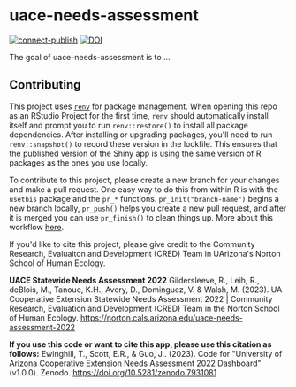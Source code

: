 # uace-needs-assessment

<!-- badges: start -->
[![connect-publish](https://github.com/cred-norton-uarizona/uace-needs-assessment/actions/workflows/connect-publish.yaml/badge.svg)](https://github.com/cred-norton-uarizona/uace-needs-assessment/actions/workflows/connect-publish.yaml)
[![DOI](https://zenodo.org/badge/DOI/10.5281/zenodo.7931081.svg)](https://doi.org/10.5281/zenodo.7931081)
<!-- badges: end -->

The goal of uace-needs-assessment is to ...

## Contributing

This project uses [`renv`](https://rstudio.github.io/renv/articles/renv.html) for package management.
When opening this repo as an RStudio Project for the first time, `renv` should automatically install itself and prompt you to run `renv::restore()` to install all package dependencies.
After installing or upgrading packages, you'll need to run `renv::snapshot()` to record these version in the lockfile.
This ensures that the published version of the Shiny app is using the same version of R packages as the ones you use locally.

To contribute to this project, please create a new branch for your changes and make a pull request.
One easy way to do this from within R is with the `usethis` package and the `pr_*` functions.
`pr_init("branch-name")` begins a new branch locally, `pr_push()` helps you create a new pull request, and after it is merged you can use `pr_finish()` to clean things up.
More about this workflow [here](https://usethis.r-lib.org/articles/pr-functions.html).

If you'd like to cite this project, please give credit to the Community Research, Evaluaiton and Development (CRED) Team in UArizona's Norton School of Human Ecology.

**UACE Statewide Needs Assessment 2022**
Gildersleeve, R., Leih, R., deBlois, M., Tanoue, K.H., Avery, D., Dominguez, V. & Walsh, M. (2023). UA Cooperative Extension Statewide Needs Assessment 2022 | Community Research, Evaluation and Development (CRED) Team in the Norton School of Human Ecology. https://norton.cals.arizona.edu/uace-needs-assessment-2022

**If you use this code or want to cite this app, please use this citation as follows:**
Ewinghill, T., Scott, E.R., & Guo, J.. (2023). Code for "University of Arizona Cooperative Extension Needs Assessment 2022 Dashboard" (v1.0.0). Zenodo. https://doi.org/10.5281/zenodo.7931081
